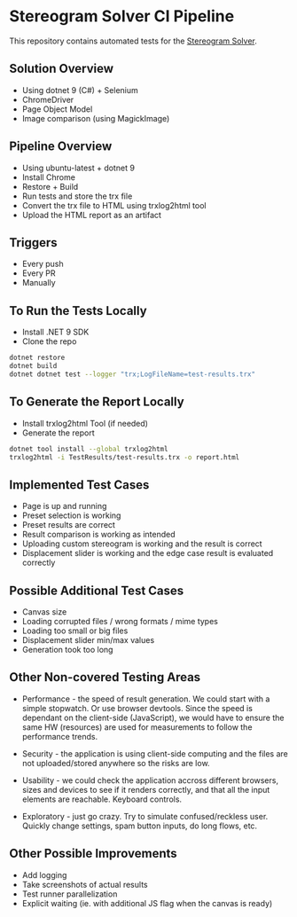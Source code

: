 # Stereogram Solver CI Pipeline

This repository contains automated tests for the [Stereogram Solver](https://piellardj.github.io/stereogram-solver/).

## Solution Overview

- Using dotnet 9 (C#) + Selenium
- ChromeDriver
- Page Object Model
- Image comparison (using MagickImage)

## Pipeline Overview

- Using ubuntu-latest + dotnet 9
- Install Chrome
- Restore + Build
- Run tests and store the trx file
- Convert the trx file to HTML using trxlog2html tool
- Upload the HTML report as an artifact

## Triggers

- Every push
- Every PR
- Manually

## To Run the Tests Locally

- Install .NET 9 SDK
- Clone the repo

```bash
dotnet restore
dotnet build
dotnet dotnet test --logger "trx;LogFileName=test-results.trx"
```

## To Generate the Report Locally

- Install trxlog2html Tool (if needed)
- Generate the report

```bash
dotnet tool install --global trxlog2html
trxlog2html -i TestResults/test-results.trx -o report.html
```

## Implemented Test Cases

- Page is up and running
- Preset selection is working
- Preset results are correct
- Result comparison is working as intended
- Uploading custom stereogram is working and the result is correct
- Displacement slider is working and the edge case result is evaluated correctly

## Possible Additional Test Cases

- Canvas size
- Loading corrupted files / wrong formats / mime types
- Loading too small or big files
- Displacement slider min/max values
- Generation took too long

## Other Non-covered Testing Areas

- Performance - the speed of result generation.
We could start with a simple stopwatch. Or use browser devtools.
Since the speed is dependant on the client-side (JavaScript), we would have to ensure the same HW (resources) are used for measurements to follow the performance trends.

- Security - the application is using client-side computing and the files are not uploaded/stored anywhere so the risks are low.

- Usability - we could check the application accross different browsers, sizes and devices to see if it renders correctly, and that all the input elements are reachable. Keyboard controls.

- Exploratory - just go crazy. Try to simulate confused/reckless user.
Quickly change settings, spam button inputs, do long flows, etc.

## Other Possible Improvements

- Add logging
- Take screenshots of actual results
- Test runner parallelization
- Explicit waiting (ie. with additional JS flag when the canvas is ready)
